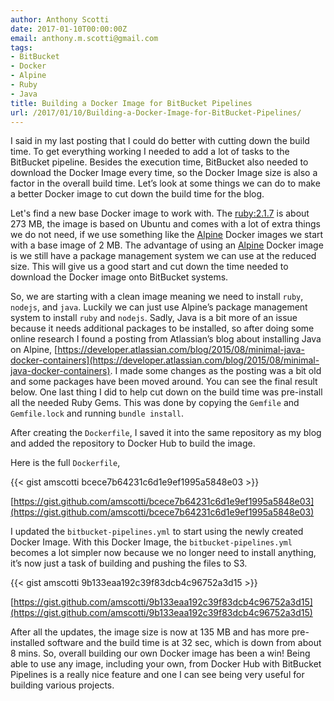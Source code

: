 ```yaml
---
author: Anthony Scotti
date: 2017-01-10T00:00:00Z
email: anthony.m.scotti@gmail.com
tags:
- BitBucket
- Docker
- Alpine
- Ruby
- Java
title: Building a Docker Image for BitBucket Pipelines
url: /2017/01/10/Building-a-Docker-Image-for-BitBucket-Pipelines/
---
```


I said in my last posting that I could do better with cutting down the build time. To get everything working I needed to add a lot of tasks to the BitBucket pipeline. Besides the execution time, BitBucket also needed to download the Docker Image every time, so the Docker Image size is also a factor in the overall build time. Let’s look at some things we can do to make a better Docker image to cut down the build time for the blog.

Let's find a new base Docker image to work with. The [ruby:2.1.7](https://hub.docker.com/r/library/ruby/tags/) is about 273 MB, the image is based on Ubuntu and comes with a lot of extra things we do not need, if we use something like the [Alpine](https://hub.docker.com/r/library/alpine/tags/) Docker images we start with a base image of 2 MB. The advantage of using an [Alpine](https://alpinelinux.org/) Docker image is we still have a package management system we can use at the reduced size. This will give us a good start and cut down the time needed to download the Docker image onto BitBucket systems.

So, we are starting with a clean image meaning we need to install `ruby`, `nodejs`, and `java`. Luckily we can just use Alpine’s package management system to install `ruby` and `nodejs`. Sadly, Java is a bit more of an issue because it needs additional packages to be installed, so after doing some online research I found a posting from Atlassian’s blog about installing Java on Alpine, [https://developer.atlassian.com/blog/2015/08/minimal-java-docker-containers](https://developer.atlassian.com/blog/2015/08/minimal-java-docker-containers). I made some changes as the posting was a bit old and some packages have been moved around. You can see the final result below. One last thing I did to help cut down on the build time was pre-install all the needed Ruby Gems. This was done by copying the `Gemfile` and `Gemfile.lock` and running `bundle install`.

After creating the `Dockerfile`, I saved it into the same repository as my blog and added the repository to Docker Hub to build the image.

Here is the full `Dockerfile`,

{{< gist amscotti bcece7b64231c6d1e9ef1995a5848e03 >}}

[https://gist.github.com/amscotti/bcece7b64231c6d1e9ef1995a5848e03](https://gist.github.com/amscotti/bcece7b64231c6d1e9ef1995a5848e03)

I updated the `bitbucket-pipelines.yml` to start using the newly created Docker Image. With this Docker Image, the `bitbucket-pipelines.yml` becomes a lot simpler now because we no longer need to install anything, it’s now just a task of building and pushing the files to S3.

{{< gist amscotti 9b133eaa192c39f83dcb4c96752a3d15 >}}

[https://gist.github.com/amscotti/9b133eaa192c39f83dcb4c96752a3d15](https://gist.github.com/amscotti/9b133eaa192c39f83dcb4c96752a3d15)

After all the updates, the image size is now at 135 MB and has more pre-installed software and the build time is at 32 sec, which is down from about 8 mins. So, overall building our own Docker image has been a win! Being able to use any image, including your own, from Docker Hub with BitBucket Pipelines is a really nice feature and one I can see being very useful for building various projects.
